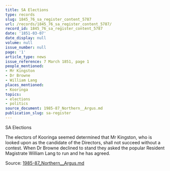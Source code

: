 ```yaml
---
title: SA Elections
type: records
slug: 1845_76_sa_register_content_5787
url: /records/1845_76_sa_register_content_5787/
record_id: 1845_76_sa_register_content_5787
date: '1851-03-07'
date_display: null
volume: null
issue_number: null
page: '1'
article_type: news
issue_reference: 7 March 1851, page 1
people_mentioned:
- Mr Kingston
- Dr Browne
- William Lang
places_mentioned:
- Kooringa
topics:
- elections
- politics
source_document: 1985-87_Northern__Argus.md
publication_slug: sa-register
---
```


SA Elections

The electors of Kooringa seemed determined that Mr Kingston, who is looked upon as the candidate of the Directors, shall not succeed without a contest.  When Dr Browne declined to stand they asked the popular Resident Magistrate William Lang to run and he has agreed.

Source: [1985-87_Northern__Argus.md](/downloads/markdown/1985-87_Northern__Argus.md)
